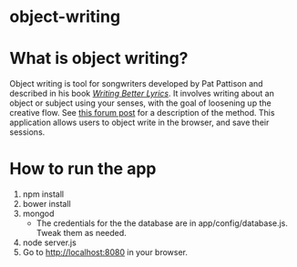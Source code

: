 object-writing
==============
# What is object writing?
Object writing is tool for songwriters developed by Pat Pattison and described in his book [*Writing Better Lyrics*](http://www.amazon.com/Writing-Better-Lyrics-Pat-Pattison-ebook/dp/B008Y0XH1C/ref=sr_1_1?ie=UTF8&qid=1422829252&sr=8-1&keywords=writing+better+lyrics).  It involves writing about an object or subject using your senses, with the goal of loosening up the creative flow.  See [this forum post](http://objectwriting.com/index.php?topic=196.0) for a description of the method.  This application allows users to object write in the browser, and save their sessions.

# How to run the app
1. npm install
2. bower install
3. mongod
   * The credentials for the the database are in app/config/database.js.  Tweak them as needed.
4. node server.js
5. Go to [http://localhost:8080](http://localhost:8080) in your browser.
